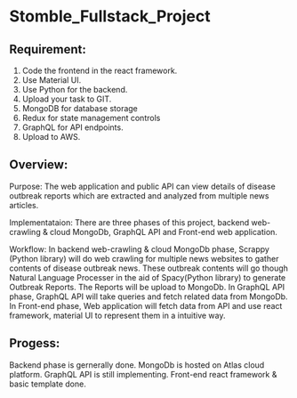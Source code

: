 # Stomble_Fullstack_Project


## Requirement:
1. Code the frontend in the react framework.
2. Use Material UI.
3. Use Python for the backend.
4. Upload your task to GIT. 
5. MongoDB for database storage
6. Redux for state management controls
7. GraphQL for API endpoints.
8. Upload to AWS.


## Overview:
Purpose: The web application and public API can view details of disease outbreak reports which are extracted and analyzed from multiple news articles.

Implementataion: There are three phases of this project, backend web-crawling & cloud MongoDb, GraphQL API and Front-end web application.

Workflow: 
    In backend web-crawling & cloud MongoDb phase, Scrappy (Python library) will do web crawling for multiple news websites to gather contents of disease outbreak news. These outbreak contents will go though Natural Language Processer in the aid of Spacy(Python library) to generate Outbreak Reports. The Reports will be upload to MongoDb. 
    In GraphQL API phase, GraphQL API will take queries and fetch related data from MongoDb.
    In Front-end phase, Web application will fetch data from API and use react framework, material UI to represent them in a intuitive way.
    
## Progess:
Backend phase is gernerally done. MongoDb is hosted on Atlas cloud platform.
GraphQL API is still implementing.
Front-end react framework & basic template done.
